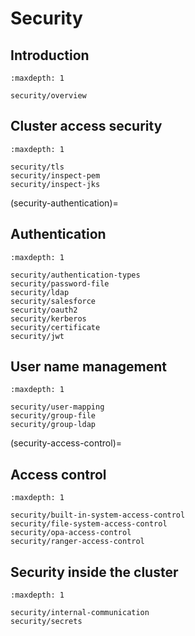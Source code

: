 # Security

## Introduction

```{toctree}
:maxdepth: 1

security/overview
```

## Cluster access security

```{toctree}
:maxdepth: 1

security/tls
security/inspect-pem
security/inspect-jks
```

(security-authentication)=
## Authentication

```{toctree}
:maxdepth: 1

security/authentication-types
security/password-file
security/ldap
security/salesforce
security/oauth2
security/kerberos
security/certificate
security/jwt
```

## User name management

```{toctree}
:maxdepth: 1

security/user-mapping
security/group-file
security/group-ldap
```

(security-access-control)=
## Access control

```{toctree}
:maxdepth: 1

security/built-in-system-access-control
security/file-system-access-control
security/opa-access-control
security/ranger-access-control
```

## Security inside the cluster

```{toctree}
:maxdepth: 1

security/internal-communication
security/secrets
```
